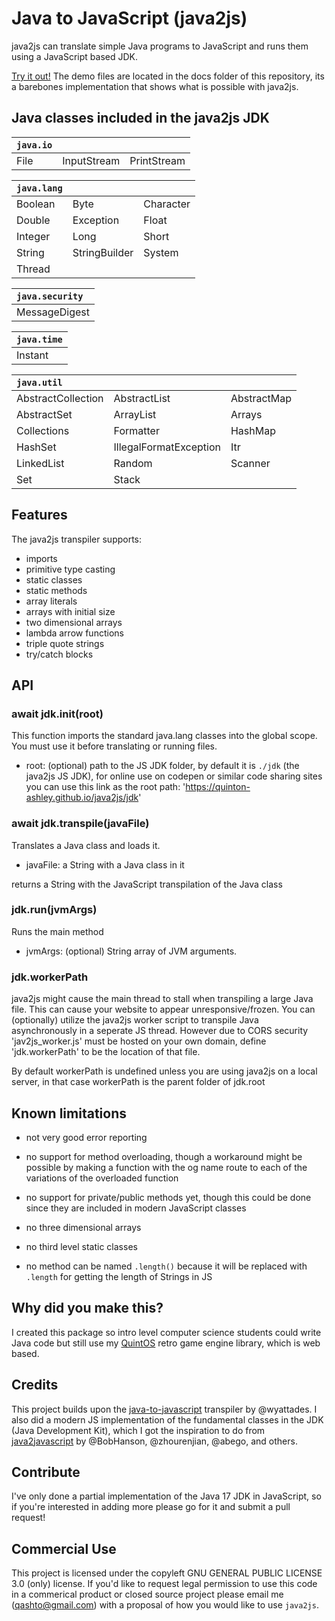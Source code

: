 # Java to JavaScript (java2js)

java2js can translate simple Java programs to JavaScript and runs them using a JavaScript based JDK.

[Try it out!](https://quinton-ashley.github.io/java2js/) The demo files are located in the docs folder of this repository, its a barebones implementation that shows what is possible with java2js.

## Java classes included in the java2js JDK

| `java.io` |             |             |
| :-------- | ----------- | ----------- |
| File      | InputStream | PrintStream |

| `java.lang` |               |           |
| :---------- | ------------- | --------- |
| Boolean     | Byte          | Character |
| Double      | Exception     | Float     |
| Integer     | Long          | Short     |
| String      | StringBuilder | System    |
| Thread      |               |           |

| `java.security` |
| :-------------- |
| MessageDigest   |

| `java.time` |
| :---------- |
| Instant     |

| `java.util`        |                        |             |
| :----------------- | ---------------------- | ----------- |
| AbstractCollection | AbstractList           | AbstractMap |
| AbstractSet        | ArrayList              | Arrays      |
| Collections        | Formatter              | HashMap     |
| HashSet            | IllegalFormatException | Itr         |
| LinkedList         | Random                 | Scanner     |
| Set                | Stack                  |             |

## Features

The java2js transpiler supports:

- imports
- primitive type casting
- static classes
- static methods
- array literals
- arrays with initial size
- two dimensional arrays
- lambda arrow functions
- triple quote strings
- try/catch blocks

## API

### await jdk.init(root)

This function imports the standard java.lang classes into the global scope. You must use it before translating or running files.

- root: (optional) path to the JS JDK folder, by default it is `./jdk` (the java2js JS JDK), for online use on codepen or similar code sharing sites you can use this link as the root path: 'https://quinton-ashley.github.io/java2js/jdk'

### await jdk.transpile(javaFile)

Translates a Java class and loads it.

- javaFile: a String with a Java class in it

returns a String with the JavaScript transpilation of the Java class

### jdk.run(jvmArgs)

Runs the main method

- jvmArgs: (optional) String array of JVM arguments.

### jdk.workerPath

java2js might cause the main thread to stall when transpiling a large Java file. This can cause your website to appear unresponsive/frozen. You can (optionally) utilize the java2js worker script to transpile Java asynchronously in a seperate JS thread. However due to CORS security 'jav2js_worker.js' must be hosted on your own domain, define 'jdk.workerPath' to be the location of that file.

By default workerPath is undefined unless you are using java2js on a local server, in that case workerPath is the parent folder of jdk.root

## Known limitations

- not very good error reporting

- no support for method overloading, though a workaround might be possible by making a function with the og name route to each of the variations of the overloaded function

- no support for private/public methods yet, though this could be done since they are included in modern JavaScript classes

- no three dimensional arrays

- no third level static classes

- no method can be named `.length()` because it will be replaced with `.length` for getting the length of Strings in JS

## Why did you make this?

I created this package so intro level computer science students could write Java code but still use my [QuintOS](https://github.com/quinton-ashley/quintos) retro game engine library, which is web based.

## Credits

This project builds upon the [java-to-javascript](https://github.com/wyattades/java-to-javascript) transpiler by @wyattades. I also did a modern JS implementation of the fundamental classes in the JDK (Java Development Kit), which I got the inspiration to do from [java2javascript](https://github.com/java2script/java2script) by @BobHanson, @zhourenjian, @abego, and others.

## Contribute

I've only done a partial implementation of the Java 17 JDK in JavaScript, so if you're interested in adding more please go for it and submit a pull request!

## Commercial Use

This project is licensed under the copyleft GNU GENERAL PUBLIC LICENSE 3.0 (only) license. If you'd like to request legal permission to use this code in a commerical product or closed source project please email me (qashto@gmail.com) with a proposal of how you would like to use `java2js`.
